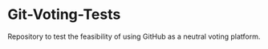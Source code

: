 # Git-Voting-Tests
Repository to test the feasibility of using GitHub as a neutral voting platform.
